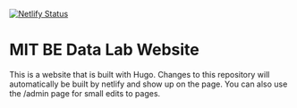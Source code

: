 [![Netlify Status](https://api.netlify.com/api/v1/badges/827c1310-dc30-40c6-a26d-f74d198c5406/deploy-status)](https://app.netlify.com/sites/clever-mahavira-77a649/deploys)

# MIT BE Data Lab Website

This is a website that is built with Hugo. Changes to this repository will automatically be built by netlify and show up on the page. You can also use the /admin page for small edits to pages.
